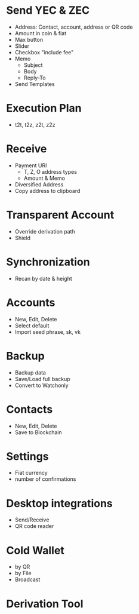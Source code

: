 # Send YEC & ZEC
- Address: Contact, account, address or QR code
- Amount in coin & fiat
- Max button
- Slider
- Checkbox "include fee"
- Memo
  - Subject
  - Body
  - Reply-To
- Send Templates

# Execution Plan
  - t2t, t2z, z2t, z2z

# Receive
- Payment URI
  - T, Z, O address types
  - Amount & Memo
- Diversified Address
- Copy address to clipboard

# Transparent Account
- Override derivation path
- Shield

# Synchronization
- Recan by date & height

# Accounts
- New, Edit, Delete
- Select default
- Import seed phrase, sk, vk

# Backup
- Backup data
- Save/Load full backup
- Convert to Watchonly

# Contacts
- New, Edit, Delete
- Save to Blockchain

# Settings
- Fiat currency
- number of confirmations

# Desktop integrations
- Send/Receive
- QR code reader

# Cold Wallet
- by QR
- by File
- Broadcast

# Derivation Tool

